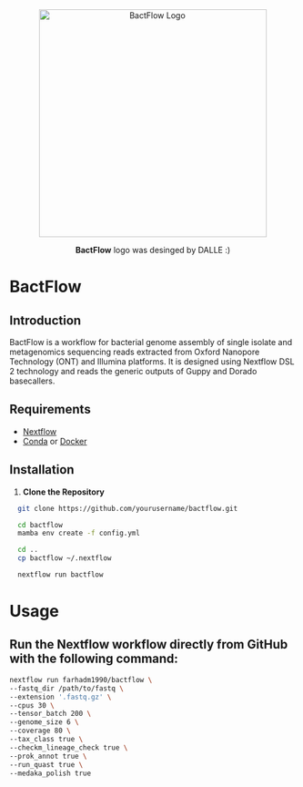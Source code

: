 
<div style="text-align: center; margin-top: 0;">
    <img src="https://github.com/farhadm1990/bactflow/blob/main/logo/logo.png" alt="BactFlow Logo" width="400" height="400"/>
    <p><strong>BactFlow</strong> logo was desinged by DALLE :) </p>
</div>



# BactFlow

## Introduction

BactFlow is a workflow for bacterial genome assembly of single isolate and metagenomics sequencing reads extracted from Oxford Nanopore Technology (ONT) and Illumina platforms. It is designed using Nextflow DSL 2 technology and reads the generic outputs of Guppy and Dorado basecallers.

## Requirements

- [Nextflow](https://www.nextflow.io/docs/latest/index.html)
- [Conda](https://docs.conda.io/en/latest/miniconda.html) or [Docker](https://www.docker.com/)

## Installation

1. **Clone the Repository**
 ```sh
   git clone https://github.com/yourusername/bactflow.git

   cd bactflow
   mamba env create -f config.yml

   cd ..
   cp bactflow ~/.nextflow

   nextflow run bactflow
```
  





# Usage
## Run the Nextflow workflow directly from GitHub with the following command:

   ```sh
   nextflow run farhadm1990/bactflow \
   --fastq_dir /path/to/fastq \
   --extension '.fastq.gz' \
   --cpus 30 \
   --tensor_batch 200 \
   --genome_size 6 \
   --coverage 80 \
   --tax_class true \
   --checkm_lineage_check true \
   --prok_annot true \
   --run_quast true \
   --medaka_polish true



